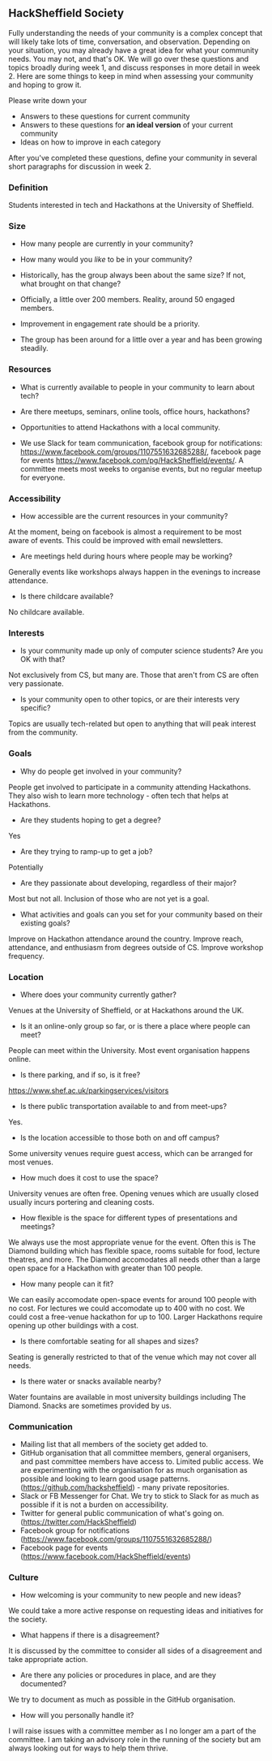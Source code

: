 ## HackSheffield Society

Fully understanding the needs of your community is a complex concept that will likely take lots of time, conversation, and observation.  Depending on your situation, you may already have a great idea for what your community needs. You may not, and that's OK. We will go over these questions and topics broadly during week 1, and discuss responses in more detail in week 2. Here are some things to keep in mind when assessing your community and hoping to grow it.

Please write down your
- Answers to these questions for current community
- Answers to these questions for **an ideal version** of your current community
- Ideas on how to improve in each category

After you've completed these questions, define your community in several short paragraphs for discussion in week 2.

### Definition
Students interested in tech and Hackathons at the University of Sheffield.
  
### Size
- How many people are currently in your community?
- How many would you _like_ to be in your community?
- Historically, has the group always been about the same size? If not, what brought on that change?

- Officially, a little over 200 members. Reality, around 50 engaged members.
- Improvement in engagement rate should be a priority.
- The group has been around for a little over a year and has been growing steadily.

### Resources
- What is currently available to people in your community to learn about tech?
- Are there meetups, seminars, online tools, office hours, hackathons?

- Opportunities to attend Hackathons with a local community.
- We use Slack for team communication, facebook group for notifications: https://www.facebook.com/groups/1107551632685288/, facebook page for events https://www.facebook.com/pg/HackSheffield/events/. A committee meets most weeks to organise events, but no regular meetup for everyone.

### Accessibility
- How accessible are the current resources in your community?

At the moment, being on facebook is almost a requirement to be most aware of events. This could be improved with email newsletters.
- Are meetings held during hours where people may be working?

Generally events like workshops always happen in the evenings to increase attendance.
- Is there childcare available?

No childcare available.

### Interests
- Is your community made up only of computer science students? Are you OK with that?

Not exclusively from CS, but many are. Those that aren't from CS are often very passionate.
- Is your community open to other topics, or are their interests very specific?

Topics are usually tech-related but open to anything that will peak interest from the community.

### Goals
- Why do people get involved in your community?

People get involved to participate in a community attending Hackathons. They also wish to learn more technology - often tech that helps at Hackathons.
- Are they students hoping to get a degree?

Yes
- Are they trying to ramp-up to get a job?

Potentially
- Are they passionate about developing, regardless of their major?

Most but not all. Inclusion of those who are not yet is a goal.
- What activities and goals can you set for your community based on their existing goals?

Improve on Hackathon attendance around the country. Improve reach, attendance, and enthusiasm from degrees outside of CS. Improve workshop frequency.

### Location
- Where does your community currently gather?

Venues at the University of Sheffield, or at Hackathons around the UK.
- Is it an online-only group so far, or is there a place where people can meet?

People can meet within the University. Most event organisation happens online.
- Is there parking, and if so, is it free?

https://www.shef.ac.uk/parkingservices/visitors
- Is there public transportation available to and from meet-ups?

Yes.
- Is the location accessible to those both on and off campus?

Some university venues require guest access, which can be arranged for most venues.
- How much does it cost to use the space?

University venues are often free. Opening venues which are usually closed usually incurs portering and cleaning costs.
- How flexible is the space for different types of presentations and meetings?

We always use the most appropriate venue for the event. Often this is The Diamond building which has flexible space, rooms suitable for food, lecture theatres, and more. The Diamond accomodates all needs other than a large open space for a Hackathon with greater than 100 people.
- How many people can it fit?

We can easily accomodate open-space events for around 100 people with no cost. For lectures we could accomodate up to 400 with no cost. We could cost a free-venue hackathon for up to 100. Larger Hackathons require opening up other buildings with a cost.
- Is there comfortable seating for all shapes and sizes?

Seating is generally restricted to that of the venue which may not cover all needs.
- Is there water or snacks available nearby?

Water fountains are available in most university buildings including The Diamond. Snacks are sometimes provided by us.

### Communication
 - Mailing list that all members of the society get added to.
 - GitHub organisation that all committee members, general organisers, and past committee members have access to. Limited public access. We are experimenting with the organisation for as much organisation as possible and looking to learn good usage patterns. (https://github.com/hacksheffield) - many private repositories.
 - Slack or FB Messenger for Chat. We try to stick to Slack for as much as possible if it is not a burden on accessibility.
 - Twitter for general public communication of what's going on. (https://twitter.com/HackSheffield)
 - Facebook group for notifications (https://www.facebook.com/groups/1107551632685288/)
 - Facebook page for events (https://www.facebook.com/HackSheffield/events)

### Culture
- How welcoming is your community to new people and new ideas?

We could take a more active response on requesting ideas and initiatives for the society.
- What happens if there is a disagreement?

It is discussed by the committee to consider all sides of a disagreement and take appropriate action.
- Are there any policies or procedures in place, and are they documented?

We try to document as much as possible in the GitHub organisation.
- How will you personally handle it?

I will raise issues with a committee member as I no longer am a part of the committee. I am taking an advisory role in the running of the society but am always looking out for ways to help them thrive.
